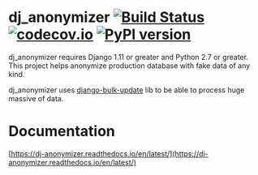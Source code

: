 dj_anonymizer [![Build Status](https://travis-ci.com/preply/dj_anonymizer.svg?branch=master)](https://travis-ci.com/preply/dj_anonymizer) [![codecov.io](https://codecov.io/github/preply/dj_anonymizer/coverage.svg?branch=master)](https://codecov.io/github/preply/dj_anonymizer?branch=master) [![PyPI version](https://badge.fury.io/py/dj_anonymizer.svg)](https://badge.fury.io/py/dj_anonymizer)
==================================
dj_anonymizer requires Django 1.11 or greater and Python 2.7 or greater.
This project helps anonymize production database with fake data of any kind.

dj_anonymizer uses [django-bulk-update](https://github.com/aykut/django-bulk-update) lib to be able to process huge massive of data.

Documentation
==================================
[https://dj-anonymizer.readthedocs.io/en/latest/](https://dj-anonymizer.readthedocs.io/en/latest/)
